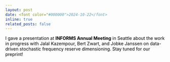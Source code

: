 ```yaml
---
layout: post
date: <font color="#000000">2024-10-22</font>
inline: true
related_posts: false
---
```


<font color="#000000">I gave a presentation at <b>INFORMS Annual Meeting</b> in Seattle about the work in progress with Jalal Kazempour, Bert Zwart, and Jobke Janssen on data-driven stochastic frequency reserve dimensioning. Stay tuned for our preprint!</font>
